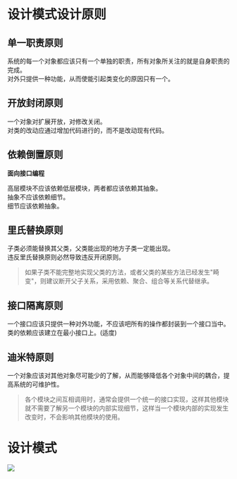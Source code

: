 # 设计模式设计原则 #
## 单一职责原则 ##
系统的每一个对象都应该只有一个单独的职责，所有对象所关注的就是自身职责的完成。  
对外只提供一种功能，从而使能引起类变化的原因只有一个。  

## 开放封闭原则 ##
一个对象对扩展开放，对修改关闭。  
对类的改动应通过增加代码进行的，而不是改动现有代码。

## 依赖倒置原则 ##
**面向接口编程**  

高层模块不应该依赖低层模块，两者都应该依赖其抽象。  
抽象不应该依赖细节。  
细节应该依赖抽象。   

## 里氏替换原则 ##
子类必须能替换其父类，父类能出现的地方子类一定能出现。  
违反里氏替换原则必然导致违反开闭原则。  

> 如果子类不能完整地实现父类的方法，或者父类的某些方法已经发生"畸变"，则建议断开父子关系，采用依赖、聚合、组合等关系代替继承。

## 接口隔离原则 ##
一个接口应该只提供一种对外功能，不应该吧所有的操作都封装到一个接口当中。  
类的依赖应该建立在最小接口上。(适度)  

## 迪米特原则 ##
一个对象应该对其他对象尽可能少的了解，从而能够降低各个对象中间的耦合，提高系统的可维护性。  

> 各个模块之间互相调用时，通常会提供一个统一的接口实现，这样其他模块就不需要了解另一个模块的内部实现细节，这样当一个模块内部的实现发生改变时，不会影响其他模块的使用。  

# 设计模式 #

![](http://p1.bpimg.com/567571/40b21e4bbacc01a9.png)
